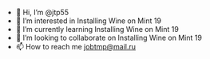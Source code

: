 - 👋 Hi, I’m @jtp55
- 👀 I’m interested in Installing Wine on Mint 19
- 🌱 I’m currently learning Installing Wine on Mint 19
- 💞️ I’m looking to collaborate on Installing Wine on Mint 19
- 📫 How to reach me jobtmp@mail.ru

<!---
jtp55/jtp55 is a ✨ special ✨ repository because its `README.md` (this file) appears on your GitHub profile.
You can click the Preview link to take a look at your changes.
--->
